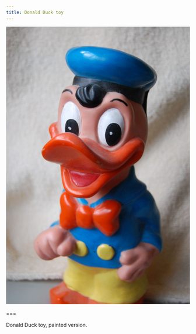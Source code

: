 ```yaml
---
title: Donald Duck toy
---
```


![Donald Duck](donaldduck.jpg)

===

Donald Duck toy, painted version.